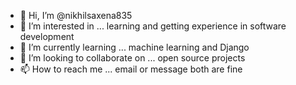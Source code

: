 - 👋 Hi, I’m @nikhilsaxena835
- 👀 I’m interested in ... learning and getting experience in software development
- 🌱 I’m currently learning ... machine learning and Django
- 💞️ I’m looking to collaborate on ... open source projects
- 📫 How to reach me ... email or message both are fine

<!---
nikhilsaxena835/nikhilsaxena835 is a ✨ special ✨ repository because its `README.md` (this file) appears on your GitHub profile.
You can click the Preview link to take a look at your changes.
--->
